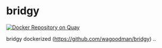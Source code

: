 # bridgy
[![Docker Repository on Quay](https://quay.io/repository/nicolinocuralli/bridgy/status "Docker Repository on Quay")](https://quay.io/repository/nicolinocuralli/bridgy)

bridgy dockerized (https://github.com/wagoodman/bridgy) ..
